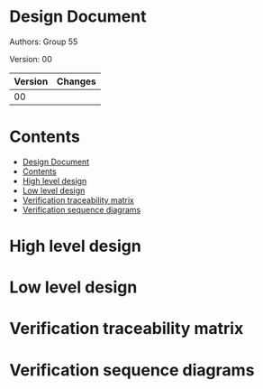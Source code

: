 # Design Document 


Authors: Group 55

Version: 00

| Version | Changes | 
| ----------------- |:-----------|
| 00 |   |


# Contents

- [Design Document](#design-document)
- [Contents](#contents)
- [High level design](#high-level-design)
- [Low level design](#low-level-design)
- [Verification traceability matrix](#verification-traceability-matrix)
- [Verification sequence diagrams](#verification-sequence-diagrams)

# High level design 


# Low level design


# Verification traceability matrix


# Verification sequence diagrams 

